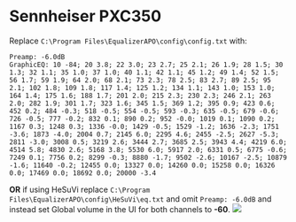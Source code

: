# Sennheiser PXC350
Replace `C:\Program Files\EqualizerAPO\config\config.txt` with:
```
Preamp: -6.0dB
GraphicEQ: 10 -84; 20 3.8; 22 3.0; 23 2.7; 25 2.1; 26 1.9; 28 1.5; 30 1.3; 32 1.1; 35 1.0; 37 1.0; 40 1.1; 42 1.1; 45 1.2; 49 1.4; 52 1.5; 56 1.7; 59 1.9; 64 2.0; 68 2.1; 73 2.3; 78 2.5; 83 2.7; 89 2.5; 95 2.1; 102 1.8; 109 1.8; 117 1.4; 125 1.2; 134 1.1; 143 1.0; 153 1.0; 164 1.4; 175 1.6; 188 1.7; 201 2.0; 215 2.3; 230 2.3; 246 2.1; 263 2.0; 282 1.9; 301 1.7; 323 1.6; 345 1.5; 369 1.2; 395 0.9; 423 0.6; 452 0.2; 484 -0.3; 518 -0.5; 554 -0.5; 593 -0.3; 635 -0.5; 679 -0.6; 726 -0.5; 777 -0.2; 832 0.1; 890 0.2; 952 -0.0; 1019 0.1; 1090 0.2; 1167 0.3; 1248 0.3; 1336 -0.0; 1429 -0.5; 1529 -1.2; 1636 -2.3; 1751 -3.6; 1873 -4.0; 2004 0.7; 2145 6.0; 2295 4.6; 2455 -2.5; 2627 -5.3; 2811 -3.0; 3008 0.5; 3219 2.6; 3444 2.7; 3685 2.5; 3943 4.4; 4219 6.0; 4514 5.8; 4830 2.6; 5168 3.8; 5530 6.0; 5917 2.0; 6331 0.5; 6775 -0.6; 7249 0.1; 7756 0.2; 8299 -0.3; 8880 -1.7; 9502 -2.6; 10167 -2.5; 10879 -1.6; 11640 -0.2; 12455 0.0; 13327 0.0; 14260 0.0; 15258 0.0; 16326 0.0; 17469 0.0; 18692 0.0; 20000 -3.4
```
**OR** if using HeSuVi replace `C:\Program Files\EqualizerAPO\config\HeSuVi\eq.txt` and omit `Preamp: -6.0dB` and instead set Global volume in the UI for both channels to **-60**.
![](https://raw.githubusercontent.com/jaakkopasanen/AutoEq/master/results/SBAF-Serious/headphoncecom/onear/Sennheiser%20PXC350/Sennheiser%20PXC350.png)